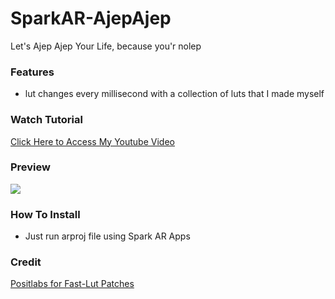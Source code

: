 # SparkAR-AjepAjep
Let's Ajep Ajep Your Life, because you'r nolep

### Features

- lut changes every millisecond with a collection of luts that I made myself

### Watch Tutorial

[Click Here to Access My Youtube Video](https://www.youtube.com/watch?v=0Ag-wI5Q5is)

### Preview
![](https://github.com/zFz0000/SparkAR-AjepAjep/blob/master/68870915_474761193343197_3766835478511222784_n.gif?raw=true)


### How To Install
- Just run arproj file using Spark AR Apps

### Credit
[Positlabs for Fast-Lut Patches](https://github.com/positlabs/spark-lut-patch)
